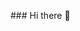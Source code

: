 <p>
<img src="https://github.com/UkashFarooq/UkashFarooq/blob/main/Ukash_Intro1.gif", height="10",width="1000">
</p>
### Hi there 👋
<!--
**UkashFarooq/UkashFarooq** is a ✨ _special_ ✨ repository because its `README.md` (this file) appears on your GitHub profile.

Here are some ideas to get you started:

- 🔭 I’m currently working on ...
- 🌱 I’m currently learning ...
- 👯 I’m looking to collaborate on ...
- 🤔 I’m looking for help with ...
- 💬 Ask me about ...
- 📫 How to reach me: ...
- 😄 Pronouns: ...
- ⚡ Fun fact: ...
-->

